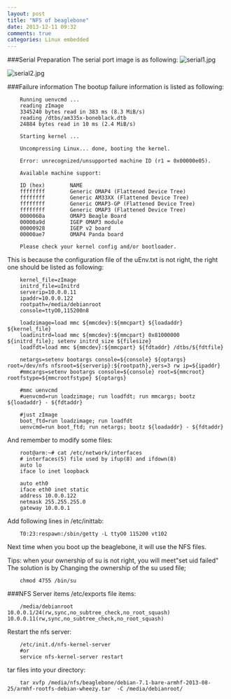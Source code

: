 ```yaml
---
layout: post
title: "NFS of beaglebone"
date: 2013-12-11 09:32
comments: true
categories: Linux embedded
---
```

###Serial Preparation
The serial port image is as following:
![serial1.jpg](/images/serial1.jpg)    
     
![serial2.jpg](/images/serial2.jpg)

###Failure information
The bootup failure information is listed as following:

```
	Running uenvcmd ...
	reading zImage
	3345240 bytes read in 383 ms (8.3 MiB/s)
	reading /dtbs/am335x-boneblack.dtb
	24884 bytes read in 10 ms (2.4 MiB/s)
	
	Starting kernel ...
	
	Uncompressing Linux... done, booting the kernel.
	
	Error: unrecognized/unsupported machine ID (r1 = 0x00000e05).
	
	Available machine support:
	
	ID (hex)        NAME
	ffffffff        Generic OMAP4 (Flattened Device Tree)
	ffffffff        Generic AM33XX (Flattened Device Tree)
	ffffffff        Generic OMAP3-GP (Flattened Device Tree)
	ffffffff        Generic OMAP3 (Flattened Device Tree)
	0000060a        OMAP3 Beagle Board
	00000a9d        IGEP OMAP3 module
	00000928        IGEP v2 board
	00000ae7        OMAP4 Panda board
	
	Please check your kernel config and/or bootloader.

```
This is because the configuration file of the uEnv.txt is not right, the right one should be listed as following:

```
	kernel_file=zImage
	initrd_file=uInitrd
	serverip=10.0.0.11
	ipaddr=10.0.0.122
	rootpath=/media/debianroot
	console=ttyO0,115200n8
	
	loadzimage=load mmc ${mmcdev}:${mmcpart} ${loadaddr} ${kernel_file}
	loadinitrd=load mmc ${mmcdev}:${mmcpart} 0x81000000 ${initrd_file}; setenv initrd_size ${filesize}
	loadfdt=load mmc ${mmcdev}:${mmcpart} ${fdtaddr} /dtbs/${fdtfile}
	
	netargs=setenv bootargs console=${console} ${optargs} root=/dev/nfs nfsroot=${serverip}:${rootpath},vers=3 rw ip=${ipaddr}
	#mmcargs=setenv bootargs console=${console} root=${mmcroot} rootfstype=${mmcrootfstype} ${optargs}
	
	#mmc uenvcmd
	#uenvcmd=run loadzimage; run loadfdt; run mmcargs; bootz ${loadaddr} - ${fdtaddr}
	
	#just zImage
	boot_ftd=run loadzimage; run loadfdt
	uenvcmd=run boot_ftd; run netargs; bootz ${loadaddr} - ${fdtaddr}

```
And remember to modify some files: 

```
	root@arm:~# cat /etc/network/interfaces
	# interfaces(5) file used by ifup(8) and ifdown(8)
	auto lo
	iface lo inet loopback
	
	auto eth0
	iface eth0 inet static
	address 10.0.0.122
	netmask 255.255.255.0
	gateway 10.0.0.1

```
Add following lines in /etc/inittab:

```
	T0:23:respawn:/sbin/getty -L ttyO0 115200 vt102

```
Next time when you boot up the beaglebone, it will use the NFS files. 

Tips: when your ownership of su is not right, you will meet"set uid failed" The solution is by Changing the ownership of the su used file;

```
	chmod 4755 /bin/su

```
###NFS Server items
/etc/exports file items:

```
	/media/debianroot 10.0.0.1/24(rw,sync,no_subtree_check,no_root_squash) 10.0.0.11(rw,sync,no_subtree_check,no_root_squash)

```
Restart the nfs server:

```
	/etc/init.d/nfs-kernel-server
	#or
	service nfs-kernel-server restart

```
tar files into your directory:

```
	tar xvfp /media/nfs/beaglebone/debian-7.1-bare-armhf-2013-08-25/armhf-rootfs-debian-wheezy.tar  -C /media/debianroot/

```



